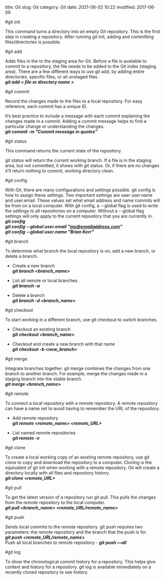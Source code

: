 title: Git
slug: Git
category: Git
date: 2021-06-02 10:22
modified: 2017-06-09

#git init

This command turns a directory into an empty Git repository. This is the first step in creating a repository. After running git init, adding and committing files/directories is possible.

#git add

Adds files in the to the staging area for Git. Before a file is available to commit to a repository, the file needs to be added to the Git index (staging area). There are a few different ways to use git add, by adding entire directories, specific files, or all unstaged files.  
***git add < file or directory name >***

#git commit

Record the changes made to the files to a local repository. For easy reference, each commit has a unique ID.

It’s best practice to include a message with each commit explaining the changes made in a commit. Adding a commit message helps to find a particular change or understanding the changes.  
***git commit -m "Commit message in quotes"***

#git status

This command returns the current state of the repository.

git status will return the current working branch. If a file is in the staging area, but not committed, it shows with git status. Or, if there are no changes it’ll return nothing to commit, working directory clean.  

#git config

With Git, there are many configurations and settings possible. git config is how to assign these settings. Two important settings are user user.name and user.email. These values set what email address and name commits will be from on a local computer. With git config, a --global flag is used to write the settings to all repositories on a computer. Without a --global flag settings will only apply to the current repository that you are currently in.  
***git config <setting> <command>***  
  ***git config --global user.email "my@emailaddress.com"***  
  ***git config --global user.name "Brian Kerr"***  

#git branch

To determine what branch the local repository is on, add a new branch, or delete a branch.  

* Create a new branch  
***git branch <branch_name>***

* List all remote or local branches  
***git branch -a***

* Delete a branch  
***git branch -d <branch_name>***

#git checkout

To start working in a different branch, use git checkout to switch branches.  

* Checkout an existing branch  
***git checkout <branch_name>***

* Checkout and create a new branch with that name  
***git checkout -b <new_branch>***

#git merge

Integrate branches together. git merge combines the changes from one branch to another branch. For example, merge the changes made in a staging branch into the stable branch.  
***git merge <branch_name>***  

#git remote

To connect a local repository with a remote repository. A remote repository can have a name set to avoid having to remember the URL of the repository.  

* Add remote repository  
***git remote <command> <remote_name> <remote_URL>***

* List named remote repositories  
***git remote -v***  

#git clone

To create a local working copy of an existing remote repository, use git clone to copy and download the repository to a computer. Cloning is the equivalent of git init when working with a remote repository. Git will create a directory locally with all files and repository history.  
***git clone <remote_URL>***

#git pull

To get the latest version of a repository run git pull. This pulls the changes from the remote repository to the local computer.  
***git pull <branch_name> <remote_URL/remote_name>***

#git push

Sends local commits to the remote repository. git push requires two parameters: the remote repository and the branch that the push is for.  
***git push <remote_URL/remote_name> <branch>***   
Push all local branches to remote repository - ***git push —all***  

#git log

To show the chronological commit history for a repository. This helps give context and history for a repository. git log is available immediately on a recently cloned repository to see history.  
